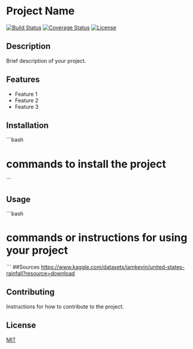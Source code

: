 # Project Name

[![Build Status](https://img.shields.io/travis/username/reponame.svg?style=flat-square)](https://travis-ci.org/username/reponame)
[![Coverage Status](https://img.shields.io/coveralls/username/reponame.svg?style=flat-square)](https://coveralls.io/github/username/reponame)
[![License](https://img.shields.io/github/license/isayahc/python-sample-template.svg?style=flat-square)](LICENSE)

## Description

Brief description of your project.

## Features

- Feature 1
- Feature 2
- Feature 3

## Installation

\```bash
# commands to install the project
\```

## Usage

\```bash
# commands or instructions for using your project
\```
##Sources
https://www.kaggle.com/datasets/iamkevin/united-states-rainfall?resource=download

## Contributing

Instructions for how to contribute to the project.

## License

[MIT](LICENSE)

